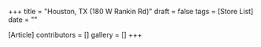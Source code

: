 +++
title = "Houston, TX (180 W Rankin Rd)"
draft = false
tags = [Store List]
date = ""

[Article]
contributors = []
gallery = []
+++